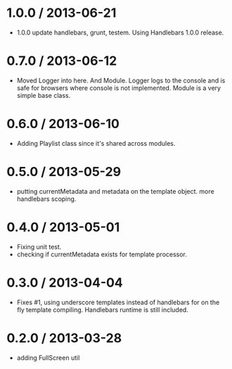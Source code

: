1.0.0 / 2013-06-21 
==================

  * 1.0.0 update handlebars, grunt, testem. Using Handlebars 1.0.0 release. 

0.7.0 / 2013-06-12
==================
  
  * Moved Logger into here. And Module. Logger logs to the console and is safe for browsers where console is not implemented. Module is a very simple base class.


0.6.0 / 2013-06-10 
==================

  * Adding Playlist class since it's shared across modules.

0.5.0 / 2013-05-29 
==================

  * putting currentMetadata and metadata on the template object. more handlebars scoping.

0.4.0 / 2013-05-01 
==================
  * Fixing unit test.
  * checking if currentMetadata exists for template processor.

0.3.0 / 2013-04-04 
==================

  * Fixes #1, using underscore templates instead of handlebars for on the fly template compiling. Handlebars runtime is still included.

0.2.0 / 2013-03-28 
==================

  * adding FullScreen util
